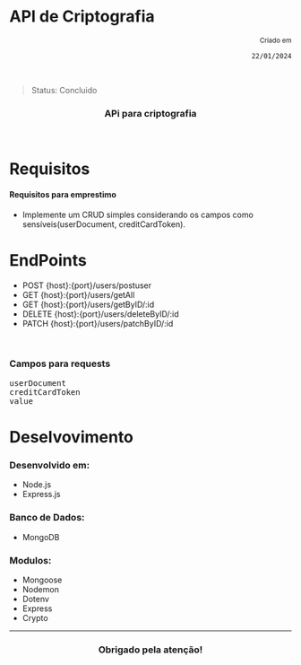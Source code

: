 # API de Criptografia

<div align="right">
  <sub>Criado em</sub>  
  
  `22/01/2024`
</div>

<br>

> Status: Concluido

<h3 align="center">APi para criptografia</h3>

<br>

<h1>Requisitos</h1>

<h4>Requisitos para emprestimo</h4>

- Implemente um CRUD simples considerando os campos como sensíveis(userDocument, creditCardToken).

<h1>EndPoints</h1>

<ul>
  <li>POST {host}:{port}/users/postuser</li>
  <li>GET {host}:{port}/users/getAll</li>
  <li>GET {host}:{port}/users/getByID/:id</li>
  <li>DELETE {host}:{port}/users/deleteByID/:id</li>
  <li>PATCH {host}:{port}/users/patchByID/:id</li>
</ul>

<br>

<h3>Campos para requests</h3>
<pre>userDocument<br>creditCardToken<br>value</pre>

<h1>Deselvovimento</h1>

<h3>Desenvolvido em: </h3>
<ul>
  <li>Node.js</li>
  <li>Express.js</li>
</ul>
  <h3>Banco de Dados: </h3>
<ul>
  <li>MongoDB</li>
</ul>
  <h3>Modulos: </h3>
<ul>
  <li>Mongoose</li>
  <li>Nodemon</li>
  <li>Dotenv</li>
  <li>Express</li>
  <li>Crypto</li>
  
</ul>
<hr>

<h3 align="center">Obrigado pela atenção!</h3>
